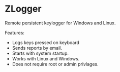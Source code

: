 # ZLogger

Remote persistent keylogger for Windows and Linux.

Features:
- Logs keys pressed on keyboard
- Sends reports by email.
- Starts with system startup.
- Works with Linux and Windows.
- Does not require root or admin privlages.



